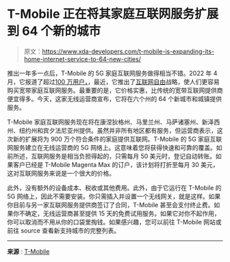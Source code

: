 # T-Mobile 正在将其家庭互联网服务扩展到 64 个新的城市

> 原文：<https://www.xda-developers.com/t-mobile-is-expanding-its-home-internet-service-to-64-new-cities/>

推出一年多一点后，T-Mobile 的 5G 家庭互联网服务做得相当不错。2022 年 4 月，它报道了超过[100 万用户，](https://www.xda-developers.com/t-mobile-one-million-home-internet-subscribers/)，最近，它推出了[互联网自由](https://www.xda-developers.com/t-mobile-internet-freedom-delivers-50-5g-home-internet-plan-with-perks/)战略，使人们更容易购买宽带家庭互联网服务。最重要的是，它价格实惠，比传统的宽带互联网提供商便宜得多。今天，这家无线运营商宣布，它将在六个州的 64 个新城市和城镇提供服务。

T-Mobile 家庭互联网服务现在将在康涅狄格州、马里兰州、马萨诸塞州、新泽西州、纽约州和宾夕法尼亚州提供。虽然并非所有地区都有服务，但运营商表示，这次新的扩展将为 900 万个符合条件的家庭提供互联网。T-Mobile 的 5G 家庭互联网服务建立在无线运营商的 5G 网络上。这意味着您将获得快速和可靠的覆盖。如前所述，互联网服务是相当负担得起的，只需每月 50 美元时，登记自动转账。如果客户已经是 T-Mobile Magenta Max 的订户，该计划将打折至每月 30 美元，这对互联网服务来说是一个很大的价格。

此外，没有额外的设备成本、税收或其他费用。此外，由于它运行在 T-Mobile 的 5G 网络上，因此不需要安装。你只需插入并设置一个无线网关，就是这样。如果你目前与另一家互联网服务提供商签订了合同，T-Mobile 甚至会支付终止费。如果你不确定，无线运营商甚至提供 15 天的免费试用服务。如果它对你不起作用，你可以取消而不用从你的口袋里掏钱。如果感兴趣，您可以前往 T-Mobile 网站或前往 source 查看新支持城市的完整列表。

* * *

**来源** : [T-Mobile](https://investor.t-mobile.com/events-and-presentations/news/news-details/2022/T-Mobile-5G-Home-Internet-Takes-Over-the-Northeast/default.aspx)